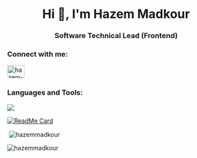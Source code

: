 <h1 align="center">Hi 👋, I'm Hazem Madkour</h1>
<h3 align="center">Software Technical Lead (Frontend)</h3>

<!--
<p align="left"> <a href="https://github.com/ryo-ma/github-profile-trophy"><img src="https://github-profile-trophy.vercel.app/?username=hazemmadkour" alt="hazemmadkour" /></a> </p>
-->

<h3 align="left">Connect with me:</h3>
<p align="left">
<a href="https://www.linkedin.com/in/hazem-mohamed-hussein" target="blank"><img align="center" src="https://cdn.jsdelivr.net/npm/simple-icons@3.0.1/icons/linkedin.svg" alt="hazem-madkour" height="30" width="40" /></a>
</p>

<h3 align="left">Languages and Tools:</h3>
<p align="left"> 
<img src="https://skillicons.dev/icons?i=git,css,cs,html,js,jenkins,jest,react,redux,scss,dotnet,nodejs,postgres" />

[![ReadMe Card](https://github-readme-stats.vercel.app/api/pin/?username=hazemmadkour&repo=react-key-shortcut)](https://github.com/hazemmadkour/react-key-shortcut)

<p>&nbsp;<img align="center" src="https://github-readme-stats.vercel.app/api?username=hazemmadkour&show_icons=true&locale=en" alt="hazemmadkour" /></p>

<p><img align="center" src="https://github-readme-streak-stats.herokuapp.com/?user=hazemmadkour&" alt="hazemmadkour" /></p>
